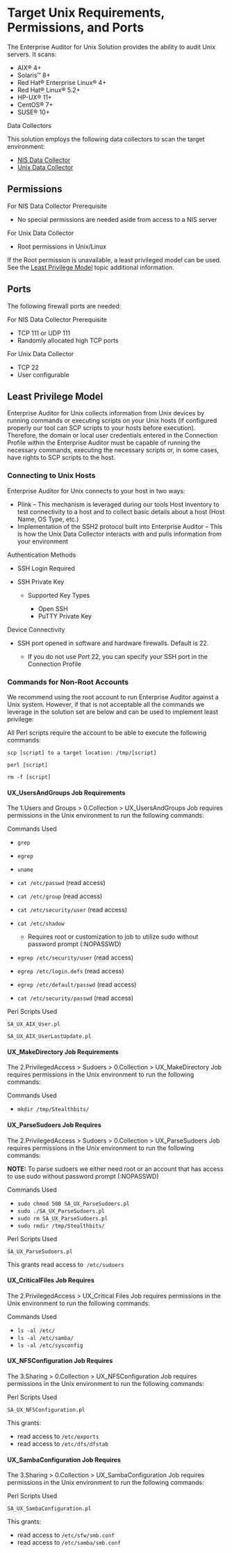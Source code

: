 # Target Unix Requirements, Permissions, and Ports

The Enterprise Auditor for Unix Solution provides the ability to audit Unix servers. It scans:

- AIX® 4+
- Solaris™ 8+
- Red Hat® Enterprise Linux® 4+
- Red Hat® Linux® 5.2+
- HP-UX® 11+
- CentOS® 7+
- SUSE® 10+

Data Collectors

This solution employs the following data collectors to scan the target environment:

- [NIS Data Collector](/docs/accessanalyzer/11.6/admin/datacollector/nis/overview.md)
- [Unix Data Collector](/docs/accessanalyzer/11.6/admin/datacollector/unix/overview.md)

## Permissions

For NIS Data Collector Prerequisite

- No special permissions are needed aside from access to a NIS server

For Unix Data Collector

- Root permissions in Unix/Linux

If the Root permission is unavailable, a least privileged model can be used. See the
[Least Privilege Model](#least-privilege-model) topic additional information.

## Ports

The following firewall ports are needed:

For NIS Data Collector Prerequisite

- TCP 111 or UDP 111
- Randomly allocated high TCP ports

For Unix Data Collector

- TCP 22
- User configurable

## Least Privilege Model

Enterprise Auditor for Unix collects information from Unix devices by running commands or executing
scripts on your Unix hosts (if configured properly our tool can SCP scripts to your hosts before
execution). Therefore, the domain or local user credentials entered in the Connection Profile within
the Enterprise Auditor must be capable of running the necessary commands, executing the necessary
scripts or, in some cases, have rights to SCP scripts to the host.

### Connecting to Unix Hosts

Enterprise Auditor for Unix connects to your host in two ways:

- Plink – This mechanism is leveraged during our tools Host Inventory to test connectivity to a host
  and to collect basic details about a host (Host Name, OS Type, etc.)
- Implementation of the SSH2 protocol built into Enterprise Auditor – This is how the Unix Data
  Collector interacts with and pulls information from your environment

Authentication Methods

- SSH Login Required
- SSH Private Key

    - Supported Key Types

        - Open SSH
        - PuTTY Private Key

Device Connectivity

- SSH port opened in software and hardware firewalls. Default is 22.

    - If you do not use Port 22, you can specify your SSH port in the Connection Profile

### Commands for Non-Root Accounts

We recommend using the root account to run Enterprise Auditor against a Unix system. However, if
that is not acceptable all the commands we leverage in the solution set are below and can be used to
implement least privilege:

All Perl scripts require the account to be able to execute the following commands:

```
scp [script] to a target location: /tmp/[script]
```

```
perl [script]
```

```
rm -f [script]
```

#### UX_UsersAndGroups Job Requirements

The 1.Users and Groups > 0.Collection > UX_UsersAndGroups Job requires permissions in the Unix
environment to run the following commands:

Commands Used

- `grep`
- `egrep`
- `uname`
- `cat /etc/passwd` (read access)
- `cat /etc/group` (read access)
- `cat /etc/security/user` (read access)
- `cat /etc/shadow`

    - Requires root or customization to job to utilize sudo without password prompt (:NOPASSWD)

- `egrep /etc/security/user` (read access)
- `egrep /etc/login.defs` (read access)
- `egrep /etc/default/passwd` (read access)
- `cat /etc/security/passwd` (read access)

Perl Scripts Used

```
SA_UX_AIX_User.pl
```

```
SA_UX_AIX_UserLastUpdate.pl
```

#### UX_MakeDirectory Job Requirements

The 2.PrivilegedAccess > Sudoers > 0.Collection > UX_MakeDirectory Job requires permissions in the
Unix environment to run the following commands:

Commands Used

- `mkdir /tmp/Stealthbits/`

#### UX_ParseSudoers Job Requires

The 2.PrivilegedAccess > Sudoers > 0.Collection > UX_ParseSudoers Job requires permissions in the
Unix environment to run the following commands:

**NOTE:** To parse sudoers we either need root or an account that has access to use sudo without
password prompt (:NOPASSWD)

Commands Used

- `sudo chmod 500 SA_UX_ParseSudoers.pl`
- `sudo ./SA_UX_ParseSudoers.pl`
- `sudo rm SA_UX_ParseSudoers.pl`
- `sudo rmdir /tmp/Stealthbits/`

Perl Scripts Used

```
SA_UX_ParseSudoers.pl
```

This grants read access to  `/etc/sudoers`

#### UX_CriticalFiles Job Requires

The 2.PrivilegedAccess > UX_Critical Files Job requires permissions in the Unix environment to run
the following commands:

Commands Used

- `ls -al /etc/`
- `ls -al /etc/samba/`
- `ls -al /etc/sysconfig`

#### UX_NFSConfiguration Job Requires

The 3.Sharing > 0.Collection > UX_NFSConfiguration Job requires permissions in the Unix environment
to run the following commands:

Perl Scripts Used

```
SA_UX_NFSConfiguration.pl
```

This grants:

- read access to `/etc/exports`
- read access to `/etc/dfs/dfstab`

#### UX_SambaConfiguration Job Requires

The 3.Sharing > 0.Collection > UX_SambaConfiguration Job requires permissions in the Unix
environment to run the following commands:

Perl Scripts Used

```
SA_UX_SambaConfiguration.pl
```

This grants:

- read access to `/etc/sfw/smb.conf`
- read access to `/etc/samba/smb.conf`
